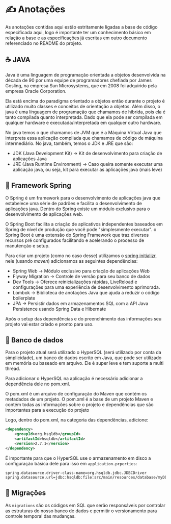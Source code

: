 # ✍️ Anotações

As anotações contidas aqui estão estritamente ligadas a base de código especificada aqui, logo é importante ter um conhecimento básico em relação a base e as especificações já escritas em outro documento referenciado no README do projeto.

## ☕ JAVA

Java é uma linguagem de programação orientada a objetos desenvolvida na década de 90 por uma equipe de programadores chefiada por James Gosling, na empresa Sun Microsystems, que em 2008 foi adquirido pela empresa Oracle Corporation.

Ela está encima do paradigma orientado a objetos então durante o projeto é utilizado muito classes e conceitos de orientação a objetos. Além disso, o java é uma línguagem de programação que chamamos de híbrida, pois ela é tanto compilada quanto interpretada. Dado que ela pode ser compilada em qualquer hardware e executada/interpretada em qualquer outro hardware.

No java temos o que chamamos de JVM que é a Máquina Virtual Java que interpreta essa aplicação compilada que chamamos de código de máquina intermediário. No java, também, temos o JDK e JRE que são:

- JDK (Java Development Kit) -> Kit de desenvolvimento para criação de aplicações Java
- JRE (Java Runtime Environment) -> Caso queira somente executar uma aplicação java, ou seja, kit para executar as aplicações java (mais leve)

## 🍃 Framework Spring

O Spring é um framework para o desenvolvimento de aplicações java que estabelece uma série de padrões e facilita o desenvolvimento de aplicações java. Dentro do Spring existe um módulo exclusivo para o desenvolvimento de aplicações web.

O Spring Boot facilita a criação de aplicativos independentes baseados em Spring de nível de produção que você pode "simplesmente executar". o Spring Boot é uma extensão do Spring Framework que traz diversos recursos pré configurados facilitando e acelerando o processo de manutenção e setup.

Para criar um projeto (como no caso desse) utilizamos o [spring initializr](https://start.spring.io/), nele (usando *maven*) adicionamos as seguintes dependências:
- Spring Web -> Módulo exclusivo para criação de aplicações Web
- Flyway Migration -> Controle de versão para seu banco de dados
- Dev Tools -> Oferece reinicializações rápidas, LiveReload e configurações para uma experiência de desenvolvimento aprimorada.
- Lombok -> Biblioteca de anotações Java que ajuda a reduzir o código boilerplate
- JPA -> Persistir dados em armazenamentos SQL com a API Java Persistence usando Spring Data e Hibernate

Após o setup das dependências e do preenchimento das informações seu projeto vai estar criado e pronto para uso.

## 🎲 Banco de dados

Para o projeto atual será utilizado o HyperSQL (será utilizado por conta da simplicidade), um banco de dados escrito em Java, que pode ser utilizado em memória ou baseado em arquivo. Ele é super leve e tem suporte a multi thread.

Para adicionar o HyperSQL na aplicação é necessário adicionar a dependência dele no pom.xml.

O pom.xml é um arquivo de configuração do Maven que contém os metadados de um projeto. O pom.xml é a base de um projeto Maven e contém todas as informações sobre o projeto e dependências que são importantes para a execução do projeto

Logo, dentro do pom.xml, na categoria das dependências, adicione:

```xml
<dependency>
    <groupId>org.hsqldb</groupId>
    <artifactId>hsqldb</artifactId>
    <version>2.7.1</version>
</dependency>
```
É importante para que o HyperSQL use o armazenamento em disco a configuração básica dele para isso em `application.prperties`:

```
spring.datasource.driver-class-name=org.hsqldb.jdbc.JDBCDriver
spring.datasource.url=jdbc:hsqldb:file:src/main/resources/database/myDb;shutdown=true
```

## 📌 Migrações

As `migrations` são os códigos em SQL que serão responsáveis por controlar as estruturas do nosso banco de dados e permitir o versionamento para controle temporal das mudanças.